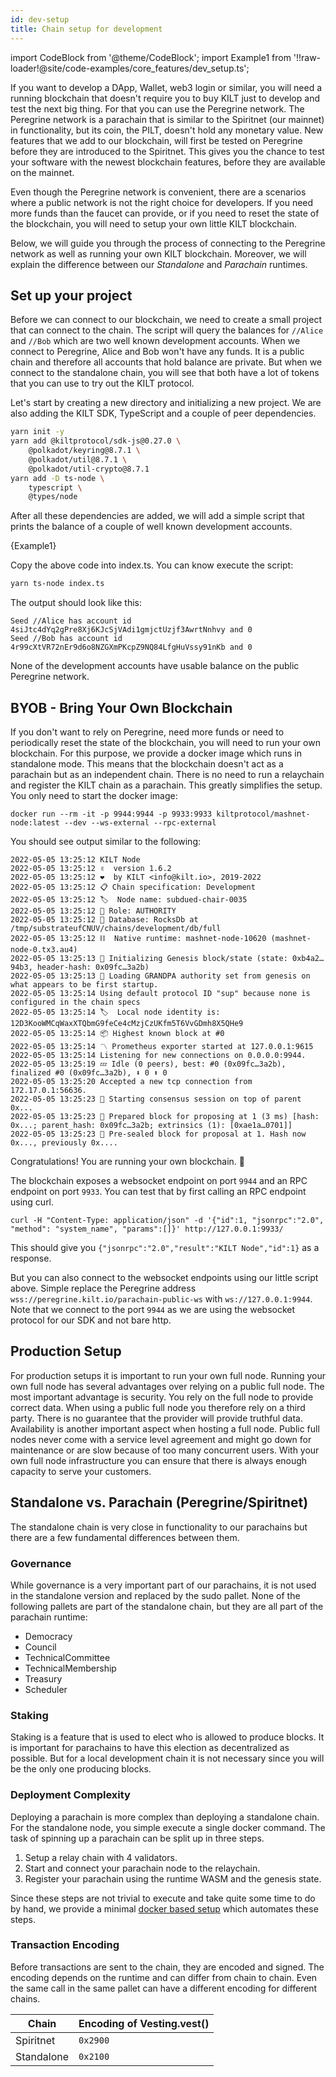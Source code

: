 ```yaml
---
id: dev-setup
title: Chain setup for development
---
```

import CodeBlock from '@theme/CodeBlock';
import Example1 from '!!raw-loader!@site/code-examples/core_features/dev_setup.ts';

If you want to develop a DApp, Wallet, web3 login or similar, you will need a running blockchain that doesn't require you to buy KILT just to develop and test the next big thing.
For that you can use the Peregrine network.
The Peregrine network is a parachain that is similar to the Spiritnet (our mainnet) in functionality, but its coin, the PILT, doesn't hold any monetary value.
New features that we add to our blockchain, will first be tested on Peregrine before they are introduced to the Spiritnet.
This gives you the chance to test your software with the newest blockchain features, before they are available on the mainnet.

Even though the Peregrine network is convenient, there are a scenarios where a public network is not the right choice for developers.
If you need more funds than the faucet can provide, or if you need to reset the state of the blockchain, you will need to setup your own little KILT blockchain.

Below, we will guide you through the process of connecting to the Peregrine network as well as running your own KILT blockchain.
Moreover, we will explain the difference between our _Standalone_ and _Parachain_ runtimes.

## Set up your project

Before we can connect to our blockchain, we need to create a small project that can connect to the chain.
The script will query the balances for `//Alice` and `//Bob` which are two well known development accounts.
When we connect to Peregrine, Alice and Bob won't have any funds.
It is a public chain and therefore all accounts that hold balance are private.
But when we connect to the standalone chain, you will see that both have a lot of tokens that you can use to try out the KILT protocol.

Let's start by creating a new directory and initializing a new project.
We are also adding the KILT SDK, TypeScript and a couple of peer dependencies.

```bash
yarn init -y
yarn add @kiltprotocol/sdk-js@0.27.0 \
    @polkadot/keyring@8.7.1 \
    @polkadot/util@8.7.1 \
    @polkadot/util-crypto@8.7.1
yarn add -D ts-node \
    typescript \
    @types/node
```

After all these dependencies are added, we will add a simple script that prints the balance of a couple of well known development accounts.

<CodeBlock className="language-js">
  {Example1}
</CodeBlock>

Copy the above code into index.ts.
You can know execute the script:

```bash
yarn ts-node index.ts
```

The output should look like this:

```
Seed //Alice has account id 4siJtc4dYq2gPre8Xj6KJcSjVAdi1gmjctUzjf3AwrtNnhvy and 0
Seed //Bob has account id 4r99cXtVR72nEr9d6o8NZGXmPKcpZ9NQ84LfgHuVssy91nKb and 0
```

None of the development accounts have usable balance on the public Peregrine network.

## BYOB - Bring Your Own Blockchain

If you don't want to rely on Peregrine, need more funds or need to periodically reset the state of the blockchain, you will need to run your own blockchain.
For this purpose, we provide a docker image which runs in standalone mode.
This means that the blockchain doesn't act as a parachain but as an independent chain.
There is no need to run a relaychain and register the KILT chain as a parachain.
This greatly simplifies the setup.
You only need to start the docker image:

```
docker run --rm -it -p 9944:9944 -p 9933:9933 kiltprotocol/mashnet-node:latest --dev --ws-external --rpc-external
```

You should see output similar to the following:

```
2022-05-05 13:25:12 KILT Node
2022-05-05 13:25:12 ✌️  version 1.6.2
2022-05-05 13:25:12 ❤️  by KILT <info@kilt.io>, 2019-2022
2022-05-05 13:25:12 📋 Chain specification: Development
2022-05-05 13:25:12 🏷  Node name: subdued-chair-0035
2022-05-05 13:25:12 👤 Role: AUTHORITY
2022-05-05 13:25:12 💾 Database: RocksDb at /tmp/substrateufCNUV/chains/development/db/full
2022-05-05 13:25:12 ⛓  Native runtime: mashnet-node-10620 (mashnet-node-0.tx3.au4)
2022-05-05 13:25:13 🔨 Initializing Genesis block/state (state: 0xb4a2…94b3, header-hash: 0x09fc…3a2b)
2022-05-05 13:25:13 👴 Loading GRANDPA authority set from genesis on what appears to be first startup.
2022-05-05 13:25:14 Using default protocol ID "sup" because none is configured in the chain specs
2022-05-05 13:25:14 🏷  Local node identity is: 12D3KooWMCqWaxXTQbmG9feCe4cMzjCzUKfm5T6VvGDmh8X5QHe9
2022-05-05 13:25:14 📦 Highest known block at #0
2022-05-05 13:25:14 〽️ Prometheus exporter started at 127.0.0.1:9615
2022-05-05 13:25:14 Listening for new connections on 0.0.0.0:9944.
2022-05-05 13:25:19 💤 Idle (0 peers), best: #0 (0x09fc…3a2b), finalized #0 (0x09fc…3a2b), ⬇ 0 ⬆ 0
2022-05-05 13:25:20 Accepted a new tcp connection from 172.17.0.1:56636.
2022-05-05 13:25:23 🙌 Starting consensus session on top of parent 0x...
2022-05-05 13:25:23 🎁 Prepared block for proposing at 1 (3 ms) [hash: 0x...; parent_hash: 0x09fc…3a2b; extrinsics (1): [0xae1a…0701]]
2022-05-05 13:25:23 🔖 Pre-sealed block for proposal at 1. Hash now 0x..., previously 0x....
```

Congratulations!
You are running your own blockchain. 🎉

The blockchain exposes a websocket endpoint on port `9944` and an RPC endpoint on port `9933`.
You can test that by first calling an RPC endpoint using curl.

```
curl -H "Content-Type: application/json" -d '{"id":1, "jsonrpc":"2.0", "method": "system_name", "params":[]}' http://127.0.0.1:9933/
```

This should give you `{"jsonrpc":"2.0","result":"KILT Node","id":1}` as a response.

But you can also connect to the websocket endpoints using our little script above.
Simple replace the Peregrine address `wss://peregrine.kilt.io/parachain-public-ws` with `ws://127.0.0.1:9944`.
Note that we connect to the port `9944` as we are using the websocket protocol for our SDK and not bare http.

## Production Setup

For production setups it is important to run your own full node.
Running your own full node has several advantages over relying on a public full node.
The most important advantage is security.
You rely on the full node to provide correct data.
When using a public full node you therefore rely on a third party.
There is no guarantee that the provider will provide truthful data.
Availability is another important aspect when hosting a full node.
Public full nodes never come with a service level agreement and might go down for maintenance or are slow because of too many concurrent users.
With your own full node infrastructure you can ensure that there is always enough capacity to serve your customers.

## Standalone vs. Parachain (Peregrine/Spiritnet)

The standalone chain is very close in functionality to our parachains but there are a few fundamental differences between them.

<!-- ### Blocktime

Block time is actually the same, but this might change in the future. -->

### Governance

While governance is a very important part of our parachains, it is not used in the standalone version and replaced by the sudo pallet.
None of the following pallets are part of the standalone chain, but they are all part of the parachain runtime:

* Democracy
* Council
* TechnicalCommittee
* TechnicalMembership
* Treasury
* Scheduler

### Staking

Staking is a feature that is used to elect who is allowed to produce blocks.
It is important for parachains to have this election as decentralized as possible.
But for a local development chain it is not necessary since you will be the only one producing blocks.

### Deployment Complexity

Deploying a parachain is more complex than deploying a standalone chain.
For the standalone node, you simple execute a single docker command.
The task of spinning up a parachain can be split up in three steps.

1. Setup a relay chain with 4 validators.
2. Start and connect your parachain node to the relaychain.
3. Register your parachain using the runtime WASM and the genesis state.

Since these steps are not trivial to execute and take quite some time to do by hand, we provide a minimal [docker based setup](https://github.com/KILTprotocol/local-parachain-setup) which automates these steps.

### Transaction Encoding

Before transactions are sent to the chain, they are encoded and signed.
The encoding depends on the runtime and can differ from chain to chain.
Even the same call in the same pallet can have a different encoding for different chains.

| Chain      | Encoding of Vesting.vest() |
| ---------- | -------------------------- |
| Spiritnet  | `0x2900`                   |
| Standalone | `0x2100`                   |
